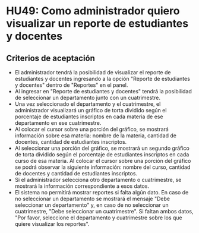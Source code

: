 # HU49: Como administrador quiero visualizar un reporte de estudiantes y docentes

## Criterios de aceptación
- El administrador tendrá la posibilidad de visualizar el reporte de estudiantes y docentes ingresando a la opción "Reporte de estudiantes y docentes" dentro de "Reportes" en el panel. 
- Al ingresar en "Reporte de estudiantes y docentes" tendrá la posibilidad de seleccionar un departamento junto con un cuatrimestre.
- Una vez seleccionado el departamento y el cuatrimestre, el administrador visualizará un gráfico de torta dividido según el porcentaje de estudiantes inscriptos en cada materia de ese departamento en ese cuatrimestre. 
- Al colocar el cursor sobre una porción del gráfico, se mostrará información sobre esa materia: nombre de la materia, cantidad de docentes, cantidad de estudiantes inscriptos. 
- Al seleccionar una porción del gráfico, se mostrará un segundo gráfico de torta dividido según el porcentaje de estudiantes inscriptos en cada curso de esa materia. Al colocar el cursor sobre una porción del gráfico se podrá observar la siguiente información: nombre del curso, cantidad de docentes y cantidad de estudiantes inscriptos. 
- Si el administrador selecciona otro departamento o cuatrimestre, se mostrará la información correspondiente a esos datos.
- El sistema no permitirá mostrar reportes si falta algún dato. En caso de no seleccionar un departamento se mostrará el mensaje "Debe seleccionar un departamento" y, en caso de no seleccionar un cuatrimestre, "Debe seleccionar un cuatrimestre". Si faltan ambos datos, "Por favor, seleccione el departamento y cuatrimestre sobre los que quiere visualizar los reportes".
